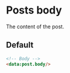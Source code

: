 <!--
@@@title:Posts body@@@
@@@description:The content of the post.@@@
@@@section:Snippets@@@
-->

# Posts body

The content of the post.


## Default

```html
<!-- Body -->
<data:post.body/>
```
